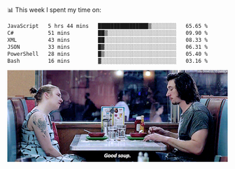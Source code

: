 📊 This week I spent my time on:
<!--START_SECTION:waka-->

```text
JavaScript   5 hrs 44 mins   ████████████████▒░░░░░░░░   65.65 %
C#           51 mins         ██▒░░░░░░░░░░░░░░░░░░░░░░   09.90 %
XML          43 mins         ██░░░░░░░░░░░░░░░░░░░░░░░   08.33 %
JSON         33 mins         █▓░░░░░░░░░░░░░░░░░░░░░░░   06.31 %
PowerShell   28 mins         █▒░░░░░░░░░░░░░░░░░░░░░░░   05.40 %
Bash         16 mins         ▓░░░░░░░░░░░░░░░░░░░░░░░░   03.16 %
```

<!--END_SECTION:waka-->


![](goodSoup.gif)
